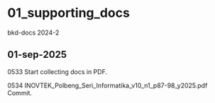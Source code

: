 # 01_supporting_docs
bkd-docs 2024-2


## 01-sep-2025
0533 Start collecting docs in PDF.

0534
INOVTEK_Polbeng_Seri_Informatika_v10_n1_p87-98_y2025.pdf
Commit.
